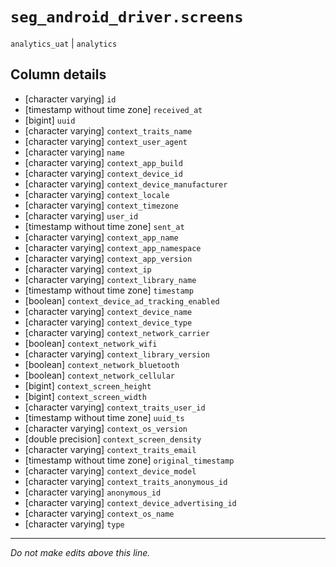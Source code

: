 # `seg_android_driver.screens`
`analytics_uat` | `analytics`

## Column details
* [character varying] `id`
* [timestamp without time zone] `received_at`
* [bigint]    `uuid`
* [character varying] `context_traits_name`
* [character varying] `context_user_agent`
* [character varying] `name`
* [character varying] `context_app_build`
* [character varying] `context_device_id`
* [character varying] `context_device_manufacturer`
* [character varying] `context_locale`
* [character varying] `context_timezone`
* [character varying] `user_id`
* [timestamp without time zone] `sent_at`
* [character varying] `context_app_name`
* [character varying] `context_app_namespace`
* [character varying] `context_app_version`
* [character varying] `context_ip`
* [character varying] `context_library_name`
* [timestamp without time zone] `timestamp`
* [boolean]   `context_device_ad_tracking_enabled`
* [character varying] `context_device_name`
* [character varying] `context_device_type`
* [character varying] `context_network_carrier`
* [boolean]   `context_network_wifi`
* [character varying] `context_library_version`
* [boolean]   `context_network_bluetooth`
* [boolean]   `context_network_cellular`
* [bigint]    `context_screen_height`
* [bigint]    `context_screen_width`
* [character varying] `context_traits_user_id`
* [timestamp without time zone] `uuid_ts`
* [character varying] `context_os_version`
* [double precision] `context_screen_density`
* [character varying] `context_traits_email`
* [timestamp without time zone] `original_timestamp`
* [character varying] `context_device_model`
* [character varying] `context_traits_anonymous_id`
* [character varying] `anonymous_id`
* [character varying] `context_device_advertising_id`
* [character varying] `context_os_name`
* [character varying] `type`

-------------------------------------------------------------------------------
*Do not make edits above this line.*
